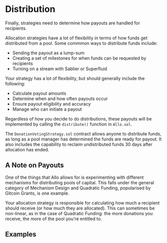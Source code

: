 # Distribution

Finally, strategies need to determine how payouts are handled for recipients.

Allocation strategies have a lot of flexibility in terms of how funds get
distributed from a pool. Some commmon ways to distribute funds include:

* Sending the payout as a lump-sum
* Creating a set of milestones for when funds can be requested by recipients
* Turning on a stream with Sablier or Superfluid

Your strategy has a lot of flexibility, but should generally include the
following:

* Calculate payout amounts
* Determine when and how often payouts occur
* Ensure payout eligibility and accuracy
* Manage who can initiate a payout

Regardless of how you decide to do distributions, these payouts will be
implemented by calling the `distribute()` function in `Allo.sol`.

The `DonationVotingStrategy.sol` contract allows anyone to distribute funds,
as long as a pool manager has determined the funds are ready for payout. It also
includes the capability to reclaim undistributed funds 30 days after allocation
has ended. 

## A Note on Payouts

One of the things that Allo allows for is experimenting with different
mechanisms for distributing pools of capital. This falls under the general
category of Mechanism Design and Quadratic Funding, popularised by Gitcoin
Grants, is one example.

Your allocation strategy is responsible for calculating how much a recipient
should receive (or how much they are allocated). This can sometimes be
non-linear, as in the case of Quadratic Funding: the more donations you receive,
the more of the pool you're entitled to.

## Examples

